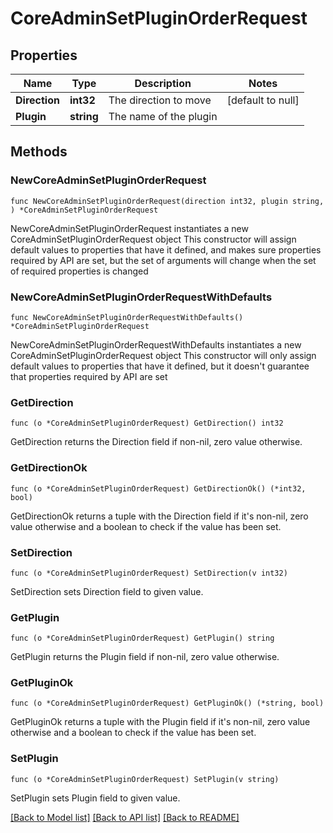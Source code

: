 # CoreAdminSetPluginOrderRequest

## Properties

Name | Type | Description | Notes
------------ | ------------- | ------------- | -------------
**Direction** | **int32** | The direction to move | [default to null]
**Plugin** | **string** | The name of the plugin | 

## Methods

### NewCoreAdminSetPluginOrderRequest

`func NewCoreAdminSetPluginOrderRequest(direction int32, plugin string, ) *CoreAdminSetPluginOrderRequest`

NewCoreAdminSetPluginOrderRequest instantiates a new CoreAdminSetPluginOrderRequest object
This constructor will assign default values to properties that have it defined,
and makes sure properties required by API are set, but the set of arguments
will change when the set of required properties is changed

### NewCoreAdminSetPluginOrderRequestWithDefaults

`func NewCoreAdminSetPluginOrderRequestWithDefaults() *CoreAdminSetPluginOrderRequest`

NewCoreAdminSetPluginOrderRequestWithDefaults instantiates a new CoreAdminSetPluginOrderRequest object
This constructor will only assign default values to properties that have it defined,
but it doesn't guarantee that properties required by API are set

### GetDirection

`func (o *CoreAdminSetPluginOrderRequest) GetDirection() int32`

GetDirection returns the Direction field if non-nil, zero value otherwise.

### GetDirectionOk

`func (o *CoreAdminSetPluginOrderRequest) GetDirectionOk() (*int32, bool)`

GetDirectionOk returns a tuple with the Direction field if it's non-nil, zero value otherwise
and a boolean to check if the value has been set.

### SetDirection

`func (o *CoreAdminSetPluginOrderRequest) SetDirection(v int32)`

SetDirection sets Direction field to given value.


### GetPlugin

`func (o *CoreAdminSetPluginOrderRequest) GetPlugin() string`

GetPlugin returns the Plugin field if non-nil, zero value otherwise.

### GetPluginOk

`func (o *CoreAdminSetPluginOrderRequest) GetPluginOk() (*string, bool)`

GetPluginOk returns a tuple with the Plugin field if it's non-nil, zero value otherwise
and a boolean to check if the value has been set.

### SetPlugin

`func (o *CoreAdminSetPluginOrderRequest) SetPlugin(v string)`

SetPlugin sets Plugin field to given value.



[[Back to Model list]](../README.md#documentation-for-models) [[Back to API list]](../README.md#documentation-for-api-endpoints) [[Back to README]](../README.md)


